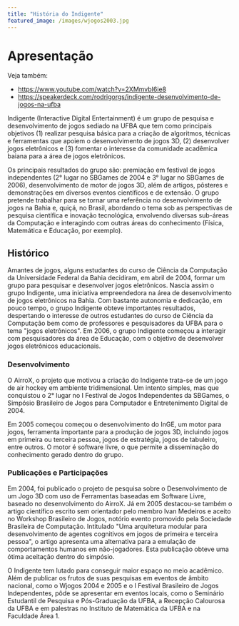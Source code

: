 ```yaml
---
title: "História do Indigente"
featured_image: /images/wjogos2003.jpg
---
```


# Apresentação

Veja também:

- <https://www.youtube.com/watch?v=2XMmvbI6ie8>
- <https://speakerdeck.com/rodrigorgs/indigente-desenvolvimento-de-jogos-na-ufba>

<!-- <iframe width="560" height="315" src="https://www.youtube.com/embed/2XMmvbI6ie8" title="YouTube video player" frameborder="0" allow="accelerometer; autoplay; clipboard-write; encrypted-media; gyroscope; picture-in-picture" allowfullscreen></iframe> -->

Indigente (Interactive Digital Entertainment) é um grupo de pesquisa e desenvolvimento de jogos sediado na UFBA que tem como principais objetivos (1) realizar pesquisa básica para a criação de algoritmos, técnicas e ferramentas que apoiem o desenvolvimento de jogos 3D, (2) desenvolver jogos eletrônicos e (3) fomentar o interesse da comunidade acadêmica baiana para a área de jogos eletrônicos.

Os principais resultados do grupo são: premiação em festival de jogos independentes (2° lugar no SBGames de 2004 e 3° lugar no SBGames de 2006), desenvolvimento de motor de jogos 3D, além de artigos, pôsteres e demonstrações em diversos eventos científicos e de extensão. O grupo pretende trabalhar para se tornar uma referência no desenvolvimento de jogos na Bahia e, quiçá, no Brasil, abordando o tema sob as perspectivas de pesquisa científica e inovação tecnológica, envolvendo diversas sub-áreas da Computação e interagindo com outras áreas do conhecimento (Física, Matemática e Educação, por exemplo).

## Histórico

Amantes de jogos, alguns estudantes do curso de Ciência da Computação da Universidade Federal da Bahia decidiram, em abril de 2004, formar um grupo para pesquisar e desenvolver jogos eletrônicos. Nascia assim o grupo Indigente, uma iniciativa empreendedora na área de desenvolvimento de jogos eletrônicos na Bahia. Com bastante autonomia e dedicação, em pouco tempo, o grupo Indigente obteve importantes resultados, despertando o interesse de outros estudantes do curso de Ciência da Computação bem como de professores e pesquisadores da UFBA para o tema "jogos eletrônicos". Em 2006, o grupo Indigente começou a interagir com pesquisadores da área de Educação, com o objetivo de desenvolver jogos eletrônicos educacionais.

### Desenvolvimento

O AirroX, o projeto que motivou a criação do Indigente trata-se de um jogo de air hockey em ambiente tridimensional. Um intento simples, mas que conquistou o 2° lugar no I Festival de Jogos Independentes da SBGames, o Simpósio Brasileiro de Jogos para Computador e Entretenimento Digital de 2004.

Em 2005 começou começou o desenvolvimento do InGE, um motor para jogos, ferramenta importante para a produção de jogos 3D, incluindo jogos em primeira ou terceira pessoa, jogos de estratégia, jogos de tabuleiro, entre outros. O motor é software livre, o que permite a disseminação do conhecimento gerado dentro do grupo.

### Publicações e Participações

Em 2004, foi publicado o projeto de pesquisa sobre o Desenvolvimento de um Jogo 3D com uso de Ferramentas baseadas em Software Livre, baseado no desenvolvimento do AirroX. Já em 2005 destacou-se também o artigo científico escrito sem orientador pelo membro Ivan Medeiros e aceito no Workshop Brasileiro de Jogos, notório evento promovido pela Sociedade Brasileira de Computação. Intitulado "Uma arquitetura modular para desenvolvimento de agentes cognitivos em jogos de primeira e terceira pessoa", o artigo apresenta uma alternativa para a emulação de comportamentos humanos em não-jogadores. Esta publicação obteve uma ótima aceitação dentro do simpósio.

O Indigente tem lutado para conseguir maior espaço no meio acadêmico. Além de publicar os frutos de suas pesquisas em eventos de âmbito nacional, como o Wjogos 2004 e 2005 e o I Festival Brasileiro de Jogos Independentes, pôde se apresentar em eventos locais, como o Seminário Estudantil de Pesquisa e Pós-Graduação da UFBA, a Recepção Calourosa da UFBA e em palestras no Instituto de Matemática da UFBA e na Faculdade Área 1.